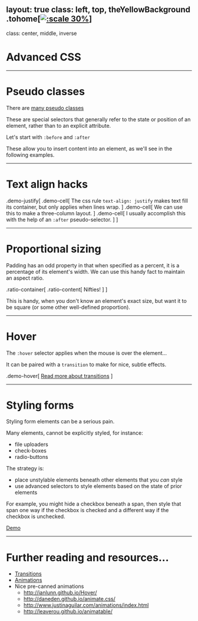 layout: true
class: left, top, theYellowBackground
.tohome[[![:scale 30%](/images/home-icon.png "home")](http://localhost:1313)]
---
class: center, middle, inverse

# Advanced CSS

---

# Pseudo classes

There are [many pseudo classes](https://developer.mozilla.org/en-US/docs/Web/CSS/Pseudo-classes)

These are special selectors that generally refer to the state or position of
an element, rather than to an explicit attribute.

Let's start with `:before` and `:after`

These allow you to insert content into an element, as we'll see in the
following examples.

---

# Text align hacks

.demo-justify[
  .demo-cell[
    The css rule `text-align: justify`
    makes text fill its container, but
    only applies when lines wrap.
  ]
  .demo-cell[
    We can use this to make a three-column layout.
  ]
  .demo-cell[
    I usually accomplish this with the help of an `:after` pseudo-selector.
  ]
]

---

# Proportional sizing

Padding has an odd property in that when specified as a percent, it is a
percentage of its element's width. We can use this handy fact to maintain
an aspect ratio.

.ratio-container[
  .ratio-content[
    Nifties!
  ]
]

This is handy, when you don't know an element's exact size, but want it to
be square (or some other well-defined proportion).

---

# Hover

The `:hover` selector applies when the mouse is over the element...

It can be paired with a `transition` to make for nice, subtle effects.

.demo-hover[
  [Read more about transitions](https://css-tricks.com/almanac/properties/t/transition/)
]

---

# Styling forms

Styling form elements can be a serious pain.

Many elements, cannot be explicitly styled, for instance:

- file uploaders
- check-boxes
- radio-buttons

The strategy is:

- place unstylable elements beneath other elements that you *can*
style
- use advanced selectors to style elements based on the state of prior elements

For example, you might hide a checkbox beneath a span, then style that span
one way if the checkbox is checked and a different way if the checkbox is
unchecked.

[Demo](http://jsbin.com/yohelu/2/edit)


---

# Further reading and resources...

- [Transitions](https://css-tricks.com/almanac/properties/t/transition/)
- [Animations](https://css-tricks.com/css-animation-tricks/)
- Nice pre-canned animations
  - http://ianlunn.github.io/Hover/
  - http://daneden.github.io/animate.css/
  - http://www.justinaguilar.com/animations/index.html
  - http://leaverou.github.io/animatable/
